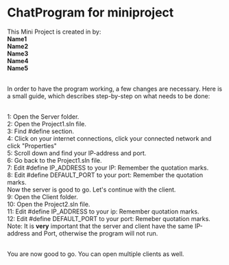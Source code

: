 # ChatProgram for miniproject
This Mini Project is created in by:<br>
<b>Name1</b><br>
<b>Name2</b><br>
<b>Name3</b><br>
<b>Name4</b><br>
<b>Name5</b><br><br>

In order to have the program working, a few changes are necessary. Here is a small guide, which describes step-by-step on what needs to be done:<br><br>

1: Open the Server folder.<br>
2: Open the Project1.sln file.<br>
3: Find #define section.<br>
4: Click on your internet connections, click your connected network and click "Properties"<br>
5: Scroll down and find your IP-address and port.<br>
6: Go back to the Project1.sln file.<br>
7: Edit #define IP_ADDRESS to your IP: Remember the quotation marks.<br>
8: Edit #define DEFAULT_PORT to your port: Remember the quotation marks. <br>
Now the server is good to go. Let's continue with the client.<br>
9: Open the Client folder.<br>
10: Open the Project2.sln file.<br>
11: Edit #define IP_ADDRESS to your ip: Remember quotation marks.<br>
12: Edit #define DEFAULT_PORT to your port: Remeber quotation marks.<br>
Note: It is <b>very</b> important that the server and client have the same IP-address and Port, otherwise the program will not run.<br><br>

You are now good to go. You can open multiple clients as well.
